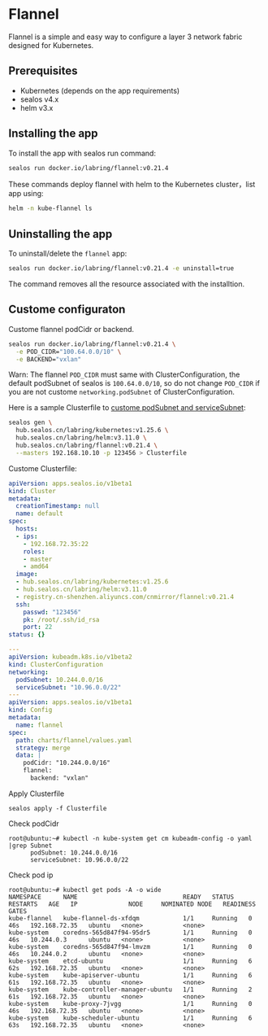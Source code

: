 # Flannel

Flannel is a simple and easy way to configure a layer 3 network fabric designed for Kubernetes.

## Prerequisites

- Kubernetes (depends on the app requirements)
- sealos v4.x
- helm v3.x

## Installing the app

To install the app with sealos run  command:

```bash
sealos run docker.io/labring/flannel:v0.21.4
```

These commands deploy flannel with helm to the Kubernetes cluster，list app using:

```bash
helm -n kube-flannel ls
```

## Uninstalling the app

To uninstall/delete the `flannel` app:

```bash
sealos run docker.io/labring/flannel:v0.21.4 -e uninstall=true
```

The command removes all the resource associated with the installtion.

## Custome configuraton

Custome  flannel podCidr or backend.

```bash
sealos run docker.io/labring/flannel:v0.21.4 \
  -e POD_CIDR="100.64.0.0/10" \
  -e BACKEND="vxlan"
```

Warn: The flannel `POD_CIDR` must same with ClusterConfiguration, the default podSubnet of sealos is `100.64.0.0/10`, so do not change `POD_CIDR` if you are not custome `networking.podSubnet`  of ClusterConfiguration.

Here is a sample Clusterfile to [custome podSubnet and serviceSubnet](https://www.sealyun.com/docs/getting-started/customize-cluster):

```bash
sealos gen \
  hub.sealos.cn/labring/kubernetes:v1.25.6 \
  hub.sealos.cn/labring/helm:v3.11.0 \
  hub.sealos.cn/labring/flannel:v0.21.4 \
  --masters 192.168.10.10 -p 123456 > Clusterfile
```

Custome Clusterfile:

```yaml
apiVersion: apps.sealos.io/v1beta1
kind: Cluster
metadata:
  creationTimestamp: null
  name: default
spec:
  hosts:
  - ips:
    - 192.168.72.35:22
    roles:
    - master
    - amd64
  image:
  - hub.sealos.cn/labring/kubernetes:v1.25.6
  - hub.sealos.cn/labring/helm:v3.11.0
  - registry.cn-shenzhen.aliyuncs.com/cnmirror/flannel:v0.21.4
  ssh:
    passwd: "123456"
    pk: /root/.ssh/id_rsa
    port: 22
status: {}

---
apiVersion: kubeadm.k8s.io/v1beta2
kind: ClusterConfiguration
networking:
  podSubnet: 10.244.0.0/16
  serviceSubnet: "10.96.0.0/22"
---
apiVersion: apps.sealos.io/v1beta1
kind: Config
metadata:
  name: flannel
spec:
  path: charts/flannel/values.yaml
  strategy: merge
  data: |
    podCidr: "10.244.0.0/16"
    flannel:
      backend: "vxlan"
```

Apply Clusterfile

```
sealos apply -f Clusterfile
```

Check podCidr

```
root@ubuntu:~# kubectl -n kube-system get cm kubeadm-config -o yaml |grep Subnet
      podSubnet: 10.244.0.0/16
      serviceSubnet: 10.96.0.0/22
```

Check pod ip

```
root@ubuntu:~# kubectl get pods -A -o wide
NAMESPACE      NAME                             READY   STATUS    RESTARTS   AGE   IP              NODE     NOMINATED NODE   READINESS GATES
kube-flannel   kube-flannel-ds-xfdqm            1/1     Running   0          46s   192.168.72.35   ubuntu   <none>           <none>
kube-system    coredns-565d847f94-95dr5         1/1     Running   0          46s   10.244.0.3      ubuntu   <none>           <none>
kube-system    coredns-565d847f94-lmvzm         1/1     Running   0          46s   10.244.0.2      ubuntu   <none>           <none>
kube-system    etcd-ubuntu                      1/1     Running   6          62s   192.168.72.35   ubuntu   <none>           <none>
kube-system    kube-apiserver-ubuntu            1/1     Running   6          61s   192.168.72.35   ubuntu   <none>           <none>
kube-system    kube-controller-manager-ubuntu   1/1     Running   2          61s   192.168.72.35   ubuntu   <none>           <none>
kube-system    kube-proxy-7jvgg                 1/1     Running   0          46s   192.168.72.35   ubuntu   <none>           <none>
kube-system    kube-scheduler-ubuntu            1/1     Running   6          63s   192.168.72.35   ubuntu   <none>           <none>
```

